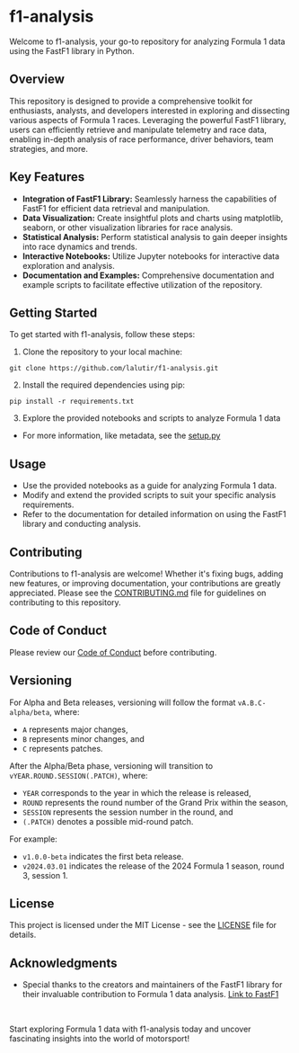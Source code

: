 # f1-analysis

Welcome to f1-analysis, your go-to repository for analyzing Formula 1 data using the FastF1 library in Python.

## Overview
This repository is designed to provide a comprehensive toolkit for enthusiasts, analysts, and developers interested in exploring and dissecting various aspects of Formula 1 races. Leveraging the powerful FastF1 library, users can efficiently retrieve and manipulate telemetry and race data, enabling in-depth analysis of race performance, driver behaviors, team strategies, and more.

## Key Features
- **Integration of FastF1 Library:** Seamlessly harness the capabilities of FastF1 for efficient data retrieval and manipulation.
- **Data Visualization:** Create insightful plots and charts using matplotlib, seaborn, or other visualization libraries for race analysis.
- **Statistical Analysis:** Perform statistical analysis to gain deeper insights into race dynamics and trends.
- **Interactive Notebooks:** Utilize Jupyter notebooks for interactive data exploration and analysis.
- **Documentation and Examples:** Comprehensive documentation and example scripts to facilitate effective utilization of the repository.

## Getting Started
To get started with f1-analysis, follow these steps:

1. Clone the repository to your local machine:

```
git clone https://github.com/lalutir/f1-analysis.git
```

2. Install the required dependencies using pip:

```
pip install -r requirements.txt
```

3. Explore the provided notebooks and scripts to analyze Formula 1 data
- For more information, like metadata, see the [setup.py](setup.py)

## Usage
- Use the provided notebooks as a guide for analyzing Formula 1 data.
- Modify and extend the provided scripts to suit your specific analysis requirements.
- Refer to the documentation for detailed information on using the FastF1 library and conducting analysis.

## Contributing
Contributions to f1-analysis are welcome! Whether it's fixing bugs, adding new features, or improving documentation, your contributions are greatly appreciated. Please see the [CONTRIBUTING.md](CONTRIBUTING.md) file for guidelines on contributing to this repository.

## Code of Conduct
Please review our [Code of Conduct](CODE_OF_CONDUCT.md) before contributing.

## Versioning
For Alpha and Beta releases, versioning will follow the format `vA.B.C-alpha/beta`, where:

- `A` represents major changes,
- `B` represents minor changes, and
- `C` represents patches.

After the Alpha/Beta phase, versioning will transition to `vYEAR.ROUND.SESSION(.PATCH)`, where:

- `YEAR` corresponds to the year in which the release is released,
- `ROUND` represents the round number of the Grand Prix within the season,
- `SESSION` represents the session number in the round, and
- `(.PATCH)` denotes a possible mid-round patch.

For example:

- `v1.0.0-beta` indicates the first beta release.
- `v2024.03.01` indicates the release of the 2024 Formula 1 season, round 3, session 1.

## License
This project is licensed under the MIT License - see the [LICENSE](LICENSE) file for details.

## Acknowledgments
- Special thanks to the creators and maintainers of the FastF1 library for their invaluable contribution to Formula 1 data analysis. [Link to FastF1](https://github.com/theOehrly/Fast-F1)

</br>

Start exploring Formula 1 data with f1-analysis today and uncover fascinating insights into the world of motorsport!
